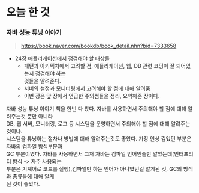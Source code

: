 # 오늘 한 것
### 자바 성능 튜닝 이야기
> https://book.naver.com/bookdb/book_detail.nhn?bid=7333658

- 24장 애플리케이션에서 점검해야 할 대상들
    - 패턴과 아키텍처에서 고려할 점, 애플리케이션, 웹, DB 관련 코딩이 잘 되어있는지 점검해야 하는<br> 것들을 알려준다.
    - 서버의 설정과 모니터링에서 고려해야 할 점에 대해 알려줌
    - 이번 장은 앞 장에서 언급한 주의점들을 정리, 요약해준 장이다.

자바 성능 튜닝 이야기 책을 한번 다 봤다. 자바를 사용하면서 주의해야 할 점에 대해 알려주는것 뿐만 아니라<br> DB, 웹 서버, 모니터링, 로그 등 시스템을 운영하면서 주의해야 할 점에 대해 알려주는 것이나.<br> 시스템을 튜닝하는 절차나 방법에 대해 알려주는것도 좋았다. 가장 인상 깊었던 부분은 자바의 컴파일 방식부분과<br> GC 부분이였다. 자바를 사용하면서 그저 자바는 컴파일 언어인줄만 알았는데(인터프리터 방식 -> 자주 사용되는<br> 부분은 기계어로 코드를 실행),컴파일만 하는 언어가 아니였던걸 알게된 것, GC의 방식과 종류들에 대해 알게<br> 된 것이 좋았다.
